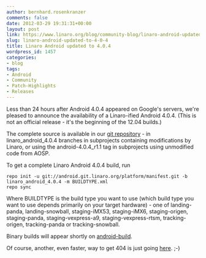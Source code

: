 ```yaml
---
author: bernhard.rosenkranzer
comments: false
date: 2012-03-29 19:31:31+00:00
layout: post
link: https://www.linaro.org/blog/community-blog/linaro-android-updated-to-4-0-4/
slug: linaro-android-updated-to-4-0-4
title: Linaro Android updated to 4.0.4
wordpress_id: 1457
categories:
- blog
tags:
- Android
- Community
- Patch-Highlights
- Releases
---
```


Less than 24 hours after Android 4.0.4 appeared on Google's servers, we're pleased to announce the availability of a Linaro-ified Android 4.0.4. (This is not an official release - it's the beginning of the 12.04 builds.)

The complete source is available in our [git repository](http://android.git.linaro.org/gitweb) - in linaro_android_4.0.4 branches in subprojects containing modifications by Linaro, or using the android-4.0.4_r1.1 tag in subprojects using unmodified code from AOSP.

To get a complete Linaro Android 4.0.4 build, run


    repo init -u git://android.git.linaro.org/platform/manifest.git -b linaro_android_4.0.4 -m BUILDTYPE.xml
    repo sync


Where BUILDTYPE is the build type you want to use (which build type you want to use depends primarily on your target hardware) - one of landing-panda, landing-snowball, staging-iMX53, staging-iMX6, staging-origen, staging-panda, staging-vexpress-a9, staging-vexpress-rtsm, tracking-origen, tracking-panda or tracking-snowball.

Binary builds will appear shortly on [android-build](http://android-build.linaro.org/).

Of course, another, even faster, way to get 404 is just going [here](https://android-build.linaro.org/you-did-ask-for-a-404--right?). ;-)
